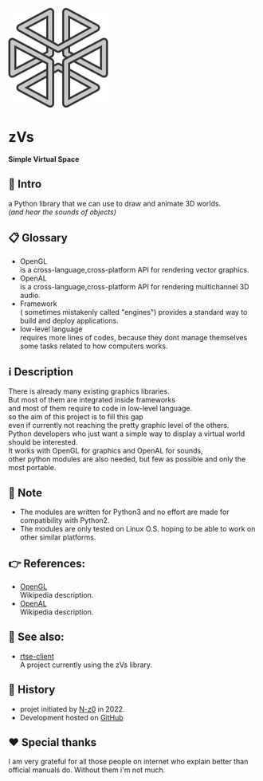 ![Logo icon](contents/logo/logo.svg "Software-name logo")
# zVs
**Simple Virtual Space**


## 🚩 Intro
a Python library that we can use to draw and animate 3D worlds.  
*(and hear the sounds of objects)*  


## 📋 Glossary
 - OpenGL  
	is a cross-language,cross-platform API for rendering vector graphics.  
 - OpenAL  
	is a cross-language,cross-platform API for rendering multichannel 3D audio.  
 - Framework  
	( sometimes mistakenly called "engines")
	provides a standard way to build and deploy applications.  
 - low-level language  
	requires more lines of codes, because they dont manage themselves some tasks related to how computers works.  


## ℹ️ Description
There is already many existing graphics libraries.  
But most of them are integrated inside frameworks  
and most of them require to code in low-level language.  
so the aim of this project is to fill this gap  
even if currently not reaching the pretty graphic level of the others.  
Python developers who just want a simple way to display a virtual world should be interested.  
It works with OpenGL for graphics and OpenAL for sounds,  
other python modules are also needed, but few as possible and only the most portable.  


## 📝 Note
 - The modules are written for Python3 and no effort are made for compatibility with Python2.
 - The modules are only tested on Linux O.S. hoping to be able to work on other similar platforms.


## 👉 References:
 - [OpenGL](https://en.wikipedia.org/wiki/OpenGL)  
	Wikipedia description.
 - [OpenAL](https://en.wikipedia.org/wiki/OpenAL)  
	Wikipedia description.


## 👀 See also:
 - [rtse-client](https://github.com/N-z0/rtse-client)  
	A project currently using the zVs library.


## 📜 History
- projet initiated by [N-z0](mailto:syslog@laposte.net) in 2022.
- Development hosted  on [GitHub](https://github.com/N-z0/zvs)


## ❤️ Special thanks
I am very grateful for all those people on internet who explain better than official manuals do. Without them i'm not much.

